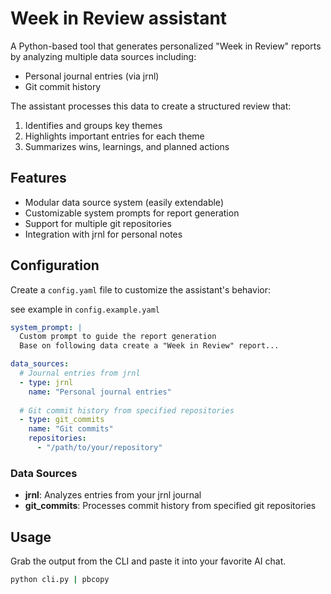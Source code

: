 # Week in Review assistant

A Python-based tool that generates personalized "Week in Review" reports by analyzing multiple data sources including:

- Personal journal entries (via jrnl)
- Git commit history

The assistant processes this data to create a structured review that:

1. Identifies and groups key themes
2. Highlights important entries for each theme
3. Summarizes wins, learnings, and planned actions

## Features

- Modular data source system (easily extendable)
- Customizable system prompts for report generation
- Support for multiple git repositories
- Integration with jrnl for personal notes

## Configuration

Create a `config.yaml` file to customize the assistant's behavior:

see example in `config.example.yaml`

```yaml
system_prompt: |
  Custom prompt to guide the report generation
  Base on following data create a "Week in Review" report...

data_sources:
  # Journal entries from jrnl
  - type: jrnl
    name: "Personal journal entries"
  
  # Git commit history from specified repositories
  - type: git_commits
    name: "Git commits" 
    repositories:
      - "/path/to/your/repository"
```

### Data Sources

- **jrnl**: Analyzes entries from your jrnl journal
- **git_commits**: Processes commit history from specified git repositories

## Usage

Grab the output from the CLI and paste it into your favorite AI chat.

```bash
python cli.py | pbcopy
```
